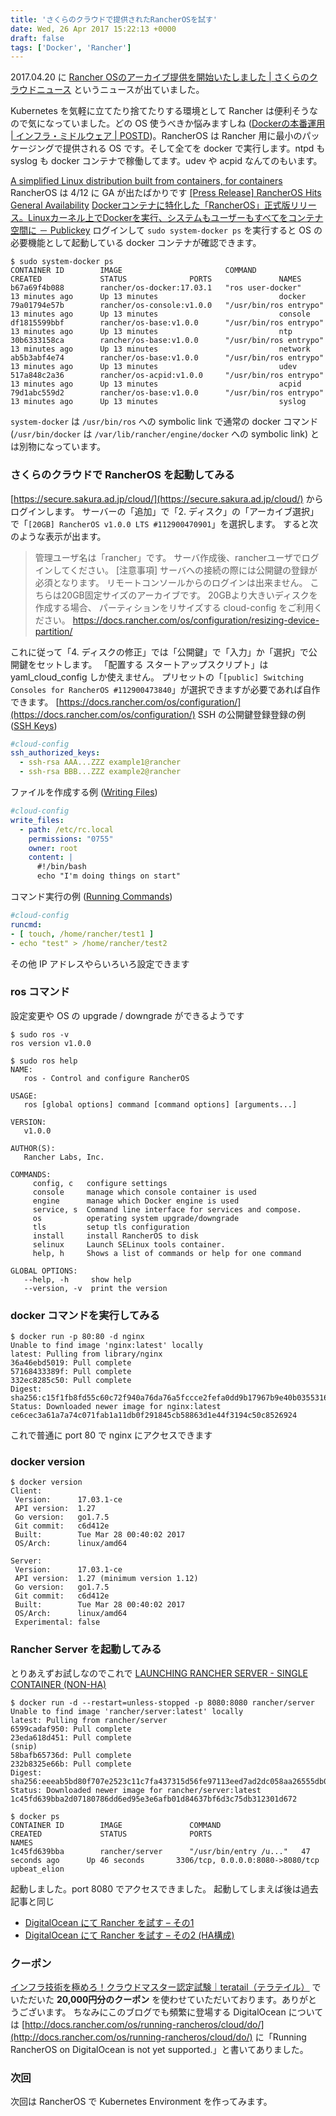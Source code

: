 ```yaml
---
title: 'さくらのクラウドで提供されたRancherOSを試す'
date: Wed, 26 Apr 2017 15:22:13 +0000
draft: false
tags: ['Docker', 'Rancher']
---
```


2017.04.20 に [Rancher OSのアーカイブ提供を開始いたしました | さくらのクラウドニュース](http://cloud-news.sakura.ad.jp/2017/04/20/rancheros-publicarchives-release/) というニュースが出ていました。

Kubernetes を気軽に立てたり捨てたりする環境として Rancher は便利そうなので気になっていました。どの OS 使うべきか悩みますしね ([Dockerの本番運用 | インフラ・ミドルウェア | POSTD](http://postd.cc/docker-in-production-an-update/))。RancherOS は Rancher 用に最小のパッケージングで提供される OS です。そして全てを docker で実行します。ntpd も syslog も docker コンテナで稼働してます。udev や acpid なんてのもいます。

[A simplified Linux distribution built from containers, for containers](http://rancher.com/rancher-os/) RancherOS は 4/12 に GA が出たばかりです [\[Press Release\] RancherOS Hits General Availability](http://rancher.com/press-release-rancheros-ga/) [Dockerコンテナに特化した「RancherOS」正式版リリース。Linuxカーネル上でDockerを実行、システムもユーザーもすべてをコンテナ空間に － Publickey](http://www.publickey1.jp/blog/17/dockerrancheroslinuxdocker.html) ログインして `sudo system-docker ps` を実行すると OS の必要機能として起動している docker コンテナが確認できます。

```
$ sudo system-docker ps
CONTAINER ID        IMAGE                       COMMAND                  CREATED             STATUS              PORTS               NAMES
b67a69f4b088        rancher/os-docker:17.03.1   "ros user-docker"        13 minutes ago      Up 13 minutes                           docker
79a01794e57b        rancher/os-console:v1.0.0   "/usr/bin/ros entrypo"   13 minutes ago      Up 13 minutes                           console
df1815599bbf        rancher/os-base:v1.0.0      "/usr/bin/ros entrypo"   13 minutes ago      Up 13 minutes                           ntp
30b6333158ca        rancher/os-base:v1.0.0      "/usr/bin/ros entrypo"   13 minutes ago      Up 13 minutes                           network
ab5b3abf4e74        rancher/os-base:v1.0.0      "/usr/bin/ros entrypo"   13 minutes ago      Up 13 minutes                           udev
517a848c2a36        rancher/os-acpid:v1.0.0     "/usr/bin/ros entrypo"   13 minutes ago      Up 13 minutes                           acpid
79d1abc559d2        rancher/os-base:v1.0.0      "/usr/bin/ros entrypo"   13 minutes ago      Up 13 minutes                           syslog
```

`system-docker` は `/usr/bin/ros` への symbolic link で通常の docker コマンド (`/usr/bin/docker` は `/var/lib/rancher/engine/docker` への symbolic link) とは別物になっています。

### さくらのクラウドで RancherOS を起動してみる

[https://secure.sakura.ad.jp/cloud/](https://secure.sakura.ad.jp/cloud/) からログインします。 サーバーの「追加」で「2. ディスク」の「アーカイブ選択」で「`[20GB] RancherOS v1.0.0 LTS #112900470901`」を選択します。 すると次のような表示が出ます。

> 管理ユーザ名は「rancher」です。 サーバ作成後、rancherユーザでログインしてください。 \[注意事項\] サーバへの接続の際には公開鍵の登録が必須となります。 リモートコンソールからのログインは出来ません。 こちらは20GB固定サイズのアーカイブです。 20GBより大きいディスクを作成する場合、 パーティションをリサイズする cloud-config をご利用ください。 https://docs.rancher.com/os/configuration/resizing-device-partition/

これに従って「4. ディスクの修正」では「公開鍵」で「入力」か「選択」で公開鍵をセットします。 「配置する スタートアップスクリプト」は yaml\_cloud\_config しか使えません。 プリセットの「`[public] Switching Consoles for RancherOS #112900473840`」が選択できますが必要であれば自作できます。 [https://docs.rancher.com/os/configuration/](https://docs.rancher.com/os/configuration/) SSH の公開鍵登録登録の例 ([SSH Keys](https://docs.rancher.com/os/configuration/ssh-keys/))

```yaml
#cloud-config
ssh_authorized_keys:
  - ssh-rsa AAA...ZZZ example1@rancher
  - ssh-rsa BBB...ZZZ example2@rancher
```

ファイルを作成する例 ([Writing Files](https://docs.rancher.com/os/configuration/write-files/))

```yaml
#cloud-config
write_files:
  - path: /etc/rc.local
    permissions: "0755"
    owner: root
    content: |
      #!/bin/bash
      echo "I'm doing things on start"
```

コマンド実行の例 ([Running Commands](https://docs.rancher.com/os/configuration/running-commands/))

```yaml
#cloud-config
runcmd:
- [ touch, /home/rancher/test1 ]
- echo "test" > /home/rancher/test2
```

その他 IP アドレスやらいろいろ設定できます

### ros コマンド

設定変更や OS の upgrade / downgrade ができるようです

```
$ sudo ros -v
ros version v1.0.0
```

```
$ sudo ros help
NAME:
   ros - Control and configure RancherOS

USAGE:
   ros [global options] command [command options] [arguments...]
   
VERSION:
   v1.0.0
   
AUTHOR(S):
   Rancher Labs, Inc. 
   
COMMANDS:
     config, c   configure settings
     console     manage which console container is used
     engine      manage which Docker engine is used
     service, s  Command line interface for services and compose.
     os          operating system upgrade/downgrade
     tls         setup tls configuration
     install     install RancherOS to disk
     selinux     Launch SELinux tools container.
     help, h     Shows a list of commands or help for one command

GLOBAL OPTIONS:
   --help, -h     show help
   --version, -v  print the version
```

### docker コマンドを実行してみる

```
$ docker run -p 80:80 -d nginx
Unable to find image 'nginx:latest' locally
latest: Pulling from library/nginx
36a46ebd5019: Pull complete 
57168433389f: Pull complete 
332ec8285c50: Pull complete 
Digest: sha256:c15f1fb8fd55c60c72f940a76da76a5fccce2fefa0dd9b17967b9e40b0355316
Status: Downloaded newer image for nginx:latest
ce6cec3a61a7a74c071fab1a11db0f291845cb58863d1e44f3194c50c8526924
```

これで普通に port 80 で nginx にアクセスできます

### docker version

```
$ docker version
Client:
 Version:      17.03.1-ce
 API version:  1.27
 Go version:   go1.7.5
 Git commit:   c6d412e
 Built:        Tue Mar 28 00:40:02 2017
 OS/Arch:      linux/amd64

Server:
 Version:      17.03.1-ce
 API version:  1.27 (minimum version 1.12)
 Go version:   go1.7.5
 Git commit:   c6d412e
 Built:        Tue Mar 28 00:40:02 2017
 OS/Arch:      linux/amd64
 Experimental: false
```

### Rancher Server を起動してみる

とりあえずお試しなのでこれで [LAUNCHING RANCHER SERVER - SINGLE CONTAINER (NON-HA)](https://docs.rancher.com/rancher/v1.5/en/installing-rancher/installing-server/#launching-rancher-server---single-container-non-ha)

```
$ docker run -d --restart=unless-stopped -p 8080:8080 rancher/server
Unable to find image 'rancher/server:latest' locally
latest: Pulling from rancher/server
6599cadaf950: Pull complete 
23eda618d451: Pull complete 
(snip)  
58bafb65736d: Pull complete 
232b8325e66b: Pull complete 
Digest: sha256:eeeab5bd80f707e2523c11c7fa437315d56fe97113eed7ad2dc058aa26555db0
Status: Downloaded newer image for rancher/server:latest
1c45fd639bba2d07180786dd6ed95e3e6afb01d84637bf6d3c75db312301d672
```

```
$ docker ps
CONTAINER ID        IMAGE               COMMAND                  CREATED             STATUS              PORTS                              NAMES
1c45fd639bba        rancher/server      "/usr/bin/entry /u..."   47 seconds ago      Up 46 seconds       3306/tcp, 0.0.0.0:8080->8080/tcp   upbeat_elion
```

起動しました。port 8080 でアクセスできました。
起動してしまえば後は過去記事と同じ

- [DigitalOcean にて Rancher を試す – その1](/2017/01/rancher-on-digitalocean-part1/)
- [DigitalOcean にて Rancher を試す – その2 (HA構成)](/2017/01/rancher-on-digitalocean-part2/)

### クーポン

[インフラ技術を極めろ！クラウドマスター認定試験｜teratail（テラテイル）](https://teratail.com/sakura-cloud) でいただいた **20,000円分のクーポン** を使わせていただいております。ありがとうございます。
ちなみにこのブログでも頻繁に登場する DigitalOcean については [http://docs.rancher.com/os/running-rancheros/cloud/do/](http://docs.rancher.com/os/running-rancheros/cloud/do/) に「Running RancherOS on DigitalOcean is not yet supported.」と書いてありました。

### 次回

次回は RancherOS で Kubernetes Environment を作ってみます。
